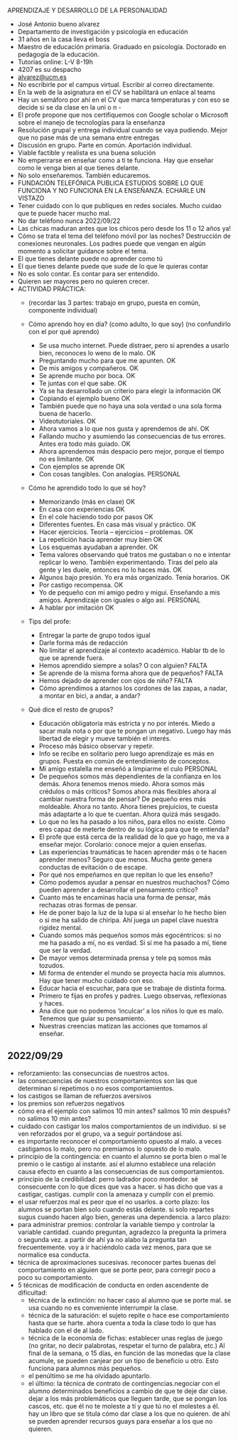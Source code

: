 APRENDIZAJE Y DESARROLLO DE LA PERSONALIDAD

-	José Antonio bueno alvarez
-	Departamento de investigación y psicología en educación
-	31 años en la casa lleva el boss
-	Maestro de educación primaria. Graduado en psicología. Doctorado en pedagogía de la educación.
-	Tutorías online: L-V 8-19h
-	4207 es su despacho
-	alvarez@ucm.es
-	No escribirle por el campus virtual. Escribir al correo directamente.
-	En la web de la asignatura en el CV se habilitará un enlace al teams
-	Hay un semáforo por ahí en el CV que marca temperaturas y con eso se decide si se da clase en la uni o n    - 
-	El profe propone que nos certifiquemos con Google scholar o Microsoft sobre el manejo de tecnologías para la enseñanza
-	Resolución grupal y entrega individual cuando se vaya pudiendo. Mejor que no pase más de una semana entre entregas
-	Discusión en grupo. Parte en común. Aportación individual.
-	Viable factible y realista es una buena solución
-	No emperrarse en enseñar como a ti te funciona. Hay que enseñar como le venga bien al que tienes delante.
-	No solo enseñaremos. También educaremos.
-	FUNDACIÓN TELEFÓNICA PUBLICA ESTUDIOS SOBRE LO QUE FUNCIONA Y NO FUNCIONA EN LA ENSEÑANZA. ECHARLE UN VISTAZO
-	Tener cuidado con lo que publiques en redes sociales. Mucho cuidao que te puede hacer mucho mal.
-	No dar teléfono nunca
2022/09/22
-	Las chicas maduran antes que los chicos pero desde los 11 o 12 años ya!
-	Cómo se trata el tema del teléfono móvil por las noches? Destrucción de conexiones neuronales. Los padres puede que vengan en algún momento a solicitar guidance sobre el tema.
-	El que tienes delante puede no aprender como tú
-	El que tienes delante puede que sude de lo que le quieras contar
-	No es solo contar. Es contar para ser entendido.
-	Quieren ser mayores pero no quieren crecer.
-	ACTIVIDAD PRÁCTICA:
    - (recordar las 3 partes: trabajo en grupo, puesta en común, componente individual)
    - Cómo aprendo hoy en día? (como adulto, lo que soy) (no confundirlo con el por qué aprendo)
        - Se usa mucho internet. Puede distraer, pero si aprendes a usarlo bien, reconoces lo weno de lo malo. OK
        - Preguntando mucho para que me apunten. OK 
        - De mis amigos y compañeros. OK
        - Se aprende mucho por boca. OK
        - Te juntas con el que sabe. OK
        - Ya se ha desarrollado un criterio para elegir la información OK
        - Copiando el ejemplo bueno OK
        - También puede que no haya una sola verdad o una sola forma buena de hacerlo.
        - Videotutoriales. OK
        - Ahora vamos a lo que nos gusta y aprendemos de ahí. OK
        - Fallando mucho y asumiendo las consecuencias de tus errores. Antes era todo más guiado. OK
        - Ahora aprendemos más despacio pero mejor, porque el tiempo no es limitante. OK
        - Con ejemplos se aprende OK
        - Con cosas tangibles. Con analogías. PERSONAL
    - Cómo he aprendido todo lo que sé hoy?
        - Memorizando (más en clase) OK
        - En casa con experiencias OK
        - En el cole haciendo todo por pasos OK
        - Diferentes fuentes. En casa más visual y práctico. OK
        - Hacer ejercicios. Teoría – ejercicios – problemas. OK
        - La repetición hacía aprender muy bien OK
        - Los esquemas ayudaban a aprender. OK
        - Tema valores observando qué tratos me gustaban o no e intentar replicar lo weno. También experimentando. Tiras del pelo ala gente y les duele, entonces no lo haces más. OK
        - Algunos bajo presión. Yo era más organizado. Tenía horarios. OK
        - Por castigo recompensa. OK
        - Yo de pequeño con mi amigo pedro y migui. Enseñando a mis amigos. Aprendizaje con iguales o algo así. PERSONAL
        - A hablar por imitación OK
    - Tips del profe:
        - Entregar la parte de grupo todos igual
        - Darle forma más de redacción
        - No limitar el aprendizaje al contexto académico. Hablar tb de lo que se aprende fuera.
        - Hemos aprendido siempre a solas? O con alguien? FALTA
        - Se aprende de la misma forma ahora que de pequeños? FALTA
        - Hemos dejado de aprender con ojos de niño? FALTA
        - Cómo aprendimos a atarnos los cordones de las zapas, a nadar, a montar en bici, a andar, a andar?


    - Qué dice el resto de grupos?
        - Educación obligatoria más estricta y no por interés. Miedo a sacar mala nota o por que te pongan un negativo. Luego hay más libertad de elegir y mueve también el interés.
        - Proceso más básico observar y repetir.
        - Info se recibe en solitario pero luego aprendizaje es más en grupos. Puesta en común de entendimiento de conceptos.
        - Mi amigo estalella me enseñó a limpiarme el culo PERSONAL
        - De pequeños somos más dependientes de la confianza en los demás. Ahora tenemos menos miedo. Ahora somos más crédulos o más críticos? Somos ahora más flexibles ahora al cambiar nuestra forma de pensar? De pequeño eres más moldeable. Ahora no tanto. Ahora tienes prejuicios, te cuesta más adaptarte a lo que te cuentan. Ahora quizá más sesgado.
        - Lo que no les ha pasado a los niños, para ellos no existe. Cómo eres capaz de meterte dentro de su lógica para que te entienda?
        - El profe que está cerca de la realidad de lo que yo hago, me va a enseñar mejor. Corolario: conoce mejor a quien enseñas.
        - Las experiencias traumáticas te hacen aprender más o te hacen aprender menos? Seguro que menos. Mucha gente genera conductas de evitación o de escape.
        - Por qué nos empeñamos en que repitan lo que les enseño?
        - Cómo podemos ayudar a pensar en nuestros muchachos? Cómo pueden aprender a desarrollar el pensamiento crítico?
        - Cuanto más te encaminas hacia una forma de pensar, más rechazas otras formas de pensar.
        - He de poner bajo la luz de la lupa si al enseñar lo he hecho bien o si me ha salido de chiripa. Ahí juega un papel clave nuestra rigidez mental.
        - Cuando somos más pequeños somos más egocéntricos: si no me ha pasado a mí, no es verdad. Si sí me ha pasado a mí, tiene que ser la verdad.
        - De mayor vemos determinada prensa y tele pq somos más tozudos.
        - Mi forma de entender el mundo se proyecta hacia mis alumnos. Hay que tener mucho cuidado con eso.
        - Educar hacia el escuchar, para que se trabaje de distinta forma.
        - Primero te fijas en profes y padres. Luego observas, reflexionas y haces.
        - Ana dice que no podemos ‘inculcar’ a los niños lo que es malo. Tenemos que guiar su pensamiento.
        - Nuestras creencias matizan las acciones que tomamos al enseñar.

## 2022/09/29

- reforzamiento: las consecuncias de nuestros actos.
- las consecuencias de nuestros comportamientos son las que determinan si repetimos o no esos comportamientos.
- los castigos se llaman de refuerzos aversivos
- los premios son refuerzos negativos
- cómo era el ejemplo con salimos 10 min antes? salimos 10 min después? no salimos 10 min antes?
- cuidado con castigar los malos comportamientos de un individuo. si se ven reforzados por el grupo, va a seguir portándose así.
- es importante reconocer el comportamiento opuesto al malo. a veces castigamos lo malo, pero no premiamos lo opuesto de lo malo.
- principio de la contingencia: en cuanto el alumno se porta bien o mal le premio o le castigo al instante. así el alumno establece una relación causa efecto en cuanto a las consecuencias de sus comportamientos.
- principio de la credibilidad: perro ladrador poco mordedor. sé consecuente con lo que dices que vas a hacer. si has dicho que vas a castigar, castigas. cumplir con la amenaza y cumplir con el premio.
- el usar refuerzos mal es peor que el no usarlos. a corto plazo: los alumnos se portan bien solo cuando estás delante. si solo repartes sugus cuando hacen algo bien, generas una dependencia. a larco plazo: 
- para administrar premios: controlar la variable tiempo y controlar la variable cantidad. cuando preguntan, agradezco la pregunta la primera o segunda vez. a partir de ahí ya no alabo la pregunta tan frecuentemente. voy a ir haciéndolo cada vez menos, para que se normalice esa conducta.
- técnica de aproximaciones sucesivas. reconocer partes buenas del comportamiento en alguien que se porte peor, para corregir poco a poco su comportamiento.
- 5 técnicas de modificación de conducta en orden ascendente de dificultad:
    - técnica de la extinción: no hacer caso al alumno que se porte mal. se usa cuando no es conveniente interrumpir la clase.
    - técnica de la saturación: el sujeto repite o hace ese comportamiento hasta que se harte. ahora cuenta a toda la clase todo lo que has hablado con el de al lado.
    - técnica de la economía de fichas: establecer unas reglas de juego (no gritar, no decir palabrotas, respetar el turno de palabra, etc.) Al final de la semana, o 15 días, en función de las monedas que la clase acumule, se pueden canjear por un tipo de beneficio u otro. Esto funciona para alumnos más pequeños.
    - el penúltimo se me ha olvidado apuntarlo.
    - el último: la técnica de contrato de contingencias.negociar con el alumno determinados beneficios a cambio de que te deje dar clase. dejar a los más problemáticos que lleguen tarde, que se pongan los cascos, etc. que él no te moleste a tí y que tú no el molestes a él. hay un libro que se titula cómo dar clase a los que no quieren. de ahí se pueden aprender recursos guays para enseñar a los que no quieren.

    